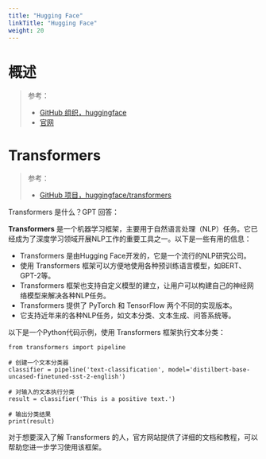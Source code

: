 ```yaml
---
title: "Hugging Face"
linkTitle: "Hugging Face"
weight: 20
---
```


# 概述

> 参考：
> 
> - [GitHub 组织，huggingface](https://github.com/huggingface)
> - [官网](https://huggingface.co/)


# Transformers

> 参考：
> 
> - [GitHub 项目，huggingface/transformers](https://github.com/huggingface/transformers)

Transformers 是什么？GPT 回答：

**Transformers** 是一个机器学习框架，主要用于自然语言处理（NLP）任务。它已经成为了深度学习领域开展NLP工作的重要工具之一。以下是一些有用的信息：

- Transformers 是由Hugging Face开发的，它是一个流行的NLP研究公司。
- 使用 Transformers 框架可以方便地使用各种预训练语言模型，如BERT、GPT-2等。
- Transformers 框架也支持自定义模型的建立，让用户可以构建自己的神经网络模型来解决各种NLP任务。
- Transformers 提供了 PyTorch 和 TensorFlow 两个不同的实现版本。
- 它支持近年来的各种NLP任务，如文本分类、文本生成、问答系统等。

以下是一个Python代码示例，使用 Transformers 框架执行文本分类：

```
from transformers import pipeline

# 创建一个文本分类器
classifier = pipeline('text-classification', model='distilbert-base-uncased-finetuned-sst-2-english')

# 对输入的文本执行分类
result = classifier('This is a positive text.')

# 输出分类结果
print(result)
```

对于想要深入了解 Transformers 的人，官方网站提供了详细的文档和教程，可以帮助您进一步学习使用该框架。
